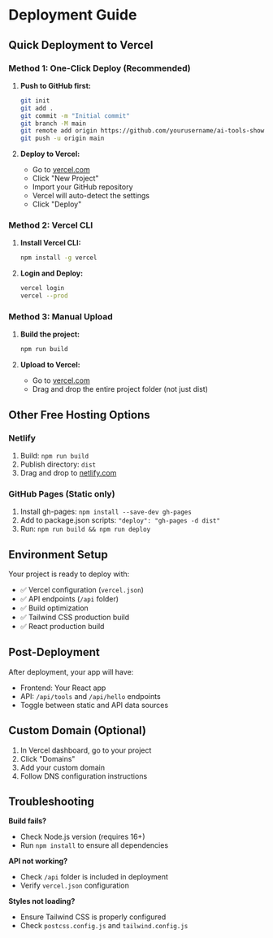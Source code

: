 # Deployment Guide

## Quick Deployment to Vercel

### Method 1: One-Click Deploy (Recommended)

1. **Push to GitHub first:**
   ```bash
   git init
   git add .
   git commit -m "Initial commit"
   git branch -M main
   git remote add origin https://github.com/yourusername/ai-tools-showcase.git
   git push -u origin main
   ```

2. **Deploy to Vercel:**
   - Go to [vercel.com](https://vercel.com)
   - Click "New Project"
   - Import your GitHub repository
   - Vercel will auto-detect the settings
   - Click "Deploy"

### Method 2: Vercel CLI

1. **Install Vercel CLI:**
   ```bash
   npm install -g vercel
   ```

2. **Login and Deploy:**
   ```bash
   vercel login
   vercel --prod
   ```

### Method 3: Manual Upload

1. **Build the project:**
   ```bash
   npm run build
   ```

2. **Upload to Vercel:**
   - Go to [vercel.com](https://vercel.com)
   - Drag and drop the entire project folder (not just dist)

## Other Free Hosting Options

### Netlify
1. Build: `npm run build`
2. Publish directory: `dist`
3. Drag and drop to [netlify.com](https://netlify.com)

### GitHub Pages (Static only)
1. Install gh-pages: `npm install --save-dev gh-pages`
2. Add to package.json scripts: `"deploy": "gh-pages -d dist"`
3. Run: `npm run build && npm run deploy`

## Environment Setup

Your project is ready to deploy with:
- ✅ Vercel configuration (`vercel.json`)
- ✅ API endpoints (`/api` folder)
- ✅ Build optimization
- ✅ Tailwind CSS production build
- ✅ React production build

## Post-Deployment

After deployment, your app will have:
- Frontend: Your React app
- API: `/api/tools` and `/api/hello` endpoints
- Toggle between static and API data sources

## Custom Domain (Optional)

1. In Vercel dashboard, go to your project
2. Click "Domains"
3. Add your custom domain
4. Follow DNS configuration instructions

## Troubleshooting

**Build fails?**
- Check Node.js version (requires 16+)
- Run `npm install` to ensure all dependencies

**API not working?**
- Check `/api` folder is included in deployment
- Verify `vercel.json` configuration

**Styles not loading?**
- Ensure Tailwind CSS is properly configured
- Check `postcss.config.js` and `tailwind.config.js`